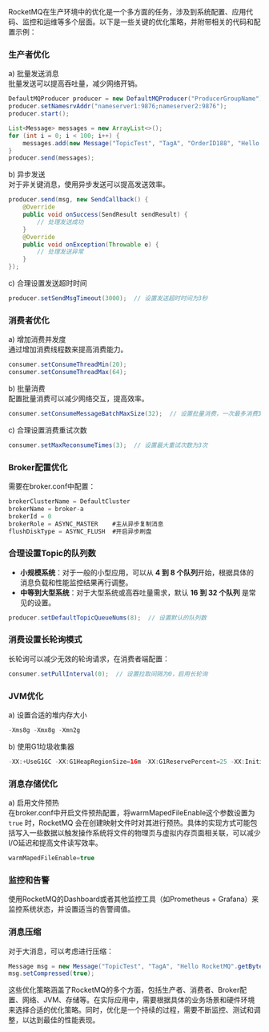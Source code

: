 RocketMQ在生产环境中的优化是一个多方面的任务，涉及到系统配置、应用代码、监控和运维等多个层面。以下是一些关键的优化策略，并附带相关的代码和配置示例：

### 生产者优化
a) 批量发送消息  
批量发送可以提高吞吐量，减少网络开销。

```java
DefaultMQProducer producer = new DefaultMQProducer("ProducerGroupName");  
producer.setNamesrvAddr("nameserver1:9876;nameserver2:9876");  
producer.start();  

List<Message> messages = new ArrayList<>();  
for (int i = 0; i < 100; i++) {  
    messages.add(new Message("TopicTest", "TagA", "OrderID188", "Hello world".getBytes(StandardCharsets.UTF_8)));  
}  
producer.send(messages);
```

b) 异步发送  
对于非关键消息，使用异步发送可以提高发送效率。

```java
producer.send(msg, new SendCallback() {  
    @Override  
    public void onSuccess(SendResult sendResult) {  
        // 处理发送成功  
    }  
    @Override  
    public void onException(Throwable e) {  
        // 处理发送异常  
    }  
});
```

c) 合理设置发送超时时间

```java
producer.setSendMsgTimeout(3000);  // 设置发送超时时间为3秒
```

### 消费者优化
a) 增加消费并发度  
通过增加消费线程数来提高消费能力。

```java
consumer.setConsumeThreadMin(20);  
consumer.setConsumeThreadMax(64);
```

b) 批量消费  
配置批量消费可以减少网络交互，提高效率。

```java
consumer.setConsumeMessageBatchMaxSize(32);  // 设置批量消费，一次最多消费32条
```

c) 合理设置消费重试次数

```java
consumer.setMaxReconsumeTimes(3);  // 设置最大重试次数为3次
```

### Broker配置优化
需要在broker.conf中配置：

```java
brokerClusterName = DefaultCluster  
brokerName = broker-a  
brokerId = 0  
brokerRole = ASYNC_MASTER    #主从异步复制消息
flushDiskType = ASYNC_FLUSH  #开启异步刷盘
```

### 合理设置Topic的队列数
+ **小规模系统**：对于一般的小型应用，可以从 **4 到 8 个队列**开始，根据具体的消息负载和性能监控结果再行调整。
+ **中等到大型系统**：对于大型系统或高吞吐量需求，默认 **16 到 32 个队列** 是常见的设置。

```java
producer.setDefaultTopicQueueNums(8);  // 设置默认的队列数
```

### 消费设置长轮询模式
长轮询可以减少无效的轮询请求，在消费者端配置：

```java
consumer.setPullInterval(0);  // 设置拉取间隔为0，启用长轮询
```

### JVM优化
a) 设置合适的堆内存大小

```java
-Xms8g -Xmx8g -Xmn2g
```

b) 使用G1垃圾收集器

```java
-XX:+UseG1GC -XX:G1HeapRegionSize=16m -XX:G1ReservePercent=25 -XX:InitiatingHeapOccupancyPercent=30
```

### 消息存储优化
a) 启用文件预热  
在broker.conf中开启文件预热配置，将warmMapedFileEnable这个参数设置为 `true` 时，RocketMQ 会在创建映射文件时对其进行预热。具体的实现方式可能包括写入一些数据以触发操作系统将文件的物理页与虚拟内存页面相关联，可以减少I/O延迟和提高文件读写效率。

```java
warmMapedFileEnable=true
```

### 监控和告警
使用RocketMQ的Dashboard或者其他监控工具（如Prometheus + Grafana）来监控系统状态，并设置适当的告警阈值。

### 消息压缩
对于大消息，可以考虑进行压缩：

```java
Message msg = new Message("TopicTest", "TagA", "Hello RocketMQ".getBytes(StandardCharsets.UTF_8));  
msg.setCompressed(true);
```

这些优化策略涵盖了RocketMQ的多个方面，包括生产者、消费者、Broker配置、网络、JVM、存储等。在实际应用中，需要根据具体的业务场景和硬件环境来选择合适的优化策略。同时，优化是一个持续的过程，需要不断监控、测试和调整，以达到最佳的性能表现。

